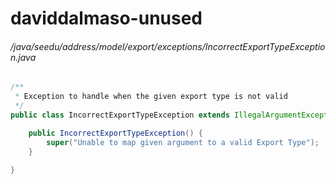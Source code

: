 # daviddalmaso-unused
###### /java/seedu/address/model/export/exceptions/IncorrectExportTypeException.java
``` java
/**
 * Exception to handle when the given export type is not valid
 */
public class IncorrectExportTypeException extends IllegalArgumentException {

    public IncorrectExportTypeException() {
        super("Unable to map given argument to a valid Export Type");
    }

}
```
